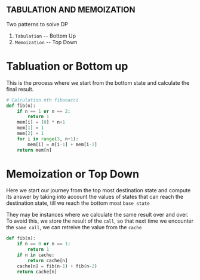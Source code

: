 ## TABULATION AND MEMOIZATION

Two patterns to solve DP
1) `Tabulation` -- Bottom Up
2) `Memoization` -- Top Down

# Tabluation or Bottom up

This is the process where we start from the bottom state and calculate the
final result.

```py
# Calculation nth fibonacci
def fib(n):
    if n == 1 or n == 2:
        return 1
    mem[i] = [0] * n+1
    mem[1] = 1
    mem[2] = 1
    for i in range(3, n+1):
        mem[i] = m[i-1] + mem[i-2]
    return mem[n]
```

# Memoization or Top Down

Here we start our journey from the top most destination state and compute its
answer by taking into account the values of states that can reach the 
destination state, till we reach the bottom most `base state`

They may be instances where we calculate the same result over and over.
To avoid this, we store the result of the `call`, so that next time we
encounter the `same call`, we can retreive the value from the `cache`

```py
def fib(n):
    if n == 0 or n == 1:
        return 1
    if n in cache:
        return cache[n]
    cache[n] = fib(n-1) + fib(n-2)
    return cache[n]
```


